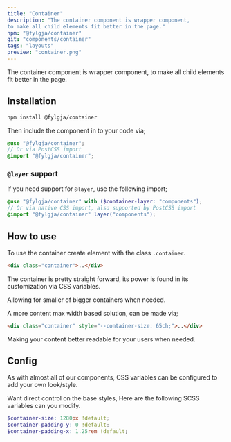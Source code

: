 ```yaml
---
title: "Container"
description: "The container component is wrapper component,
to make all child elements fit better in the page."
npm: "@fylgja/container"
git: "components/container"
tags: "layouts"
preview: "container.png"
---
```


The container component is wrapper component,
to make all child elements fit better in the page.

## Installation

```bash
npm install @fylgja/container
```

Then include the component in to your code via;

```scss
@use "@fylgja/container";
// Or via PostCSS import
@import "@fylgja/container";
```

### `@layer` support

If you need support for `@layer`,
use the following import;

```scss
@use "@fylgja/container" with ($container-layer: "components");
// Or via native CSS import, also supported by PostCSS import
@import "@fylgja/container" layer("components");
```

## How to use

To use the container create element with the class `.container`.

```html
<div class="container">..</div>
```

The container is pretty straight forward,
its power is found in its customization via CSS variables.

Allowing for smaller of bigger containers when needed.

A more content max width based solution, can be made via;

```html
<div class="container" style="--container-size: 65ch;">..</div>
```

Making your content better readable for your users when needed.

## Config

As with almost all of our components,
CSS variables can be configured to add your own look/style.

Want direct control on the base styles,
Here are the following SCSS variables can you modify.

```scss
$container-size: 1280px !default;
$container-padding-y: 0 !default;
$container-padding-x: 1.25rem !default;
```
